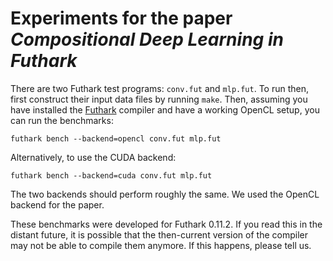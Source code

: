 # Experiments for the paper *Compositional Deep Learning in Futhark*

There are two Futhark test programs: ``conv.fut`` and ``mlp.fut``.  To
run then, first construct their input data files by running ``make``.
Then, assuming you have installed the
[Futhark](https://futhark-lang.org) compiler and have a working OpenCL
setup, you can run the benchmarks:

```
futhark bench --backend=opencl conv.fut mlp.fut
```

Alternatively, to use the CUDA backend:

```
futhark bench --backend=cuda conv.fut mlp.fut
```

The two backends should perform roughly the same.  We used the OpenCL
backend for the paper.

These benchmarks were developed for Futhark 0.11.2.  If you read this
in the distant future, it is possible that the then-current version of
the compiler may not be able to compile them anymore.  If this
happens, please tell us.
